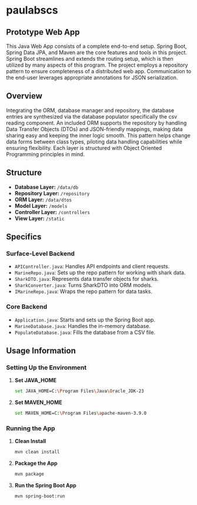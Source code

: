# paulabscs

## Prototype Web App
This Java Web App consists of a complete end-to-end setup. Spring Boot, Spring Data JPA, and Maven are the core features and tools in this project. Spring Boot streamlines and extends the routing setup, which is then utilized by many aspects of this program. The project employs a repository pattern to ensure completeness of a distributed web app. Communication to the end-user leverages appropriate annotations for JSON serialization. 

## Overview
Integrating the ORM, database manager and repository, the database entries are synthesized via the database populator specifically the csv reading component. An included ORM supports the repository by handling Data Transfer Objects (DTOs) and JSON-friendly mappings, making data sharing easy and keeping the inner logic smooth. This pattern helps change data forms between class types, piloting data handling capabilities while ensuring flexibility. Each layer is structured with Object Oriented Programming principles in mind.

## Structure
- **Database Layer:** `/data/db`
- **Repository Layer:** `/repository`
- **ORM Layer:** `/data/dtos`
- **Model Layer:** `/models`
- **Controller Layer:** `/controllers`
- **View Layer:** `/static`

## Specifics
### Surface-Level Backend
- `APIController.java`: Handles API endpoints and client requests.
- `MarineRepo.java`: Sets up the repo pattern for working with shark data.
- `SharkDTO.java`: Represents data transfer objects for sharks.
- `SharkConverter.java`: Turns SharkDTO into ORM models.
- `IMarineRepo.java`: Wraps the repo pattern for data tasks.

### Core Backend
- `Application.java`: Starts and sets up the Spring Boot app.
- `MarineDatabase.java`: Handles the in-memory database.
- `PopulateDatabase.java`: Fills the database from a CSV file.

## Usage Information

### Setting Up the Environment
1. **Set JAVA_HOME**
    ```sh
    set JAVA_HOME=C:\Program Files\Java\Oracle_JDK-23
    ```
2. **Set MAVEN_HOME**
    ```sh
    set MAVEN_HOME=C:\Program Files\apache-maven-3.9.0
    ```

### Running the App
1. **Clean Install**
    ```sh
    mvn clean install
    ```
2. **Package the App**
    ```sh
    mvn package
    ```
3. **Run the Spring Boot App**
    ```sh
    mvn spring-boot:run
    ```
